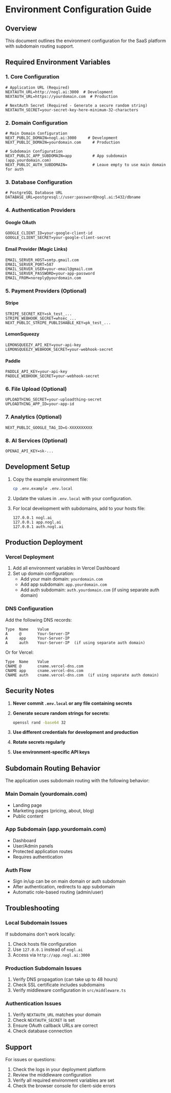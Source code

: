 # Environment Configuration Guide

## Overview

This document outlines the environment configuration for the SaaS platform with subdomain routing support.

## Required Environment Variables

### 1. Core Configuration

```env
# Application URL (Required)
NEXTAUTH_URL=http://nogl.ai:3000  # Development
NEXTAUTH_URL=https://yourdomain.com  # Production

# NextAuth Secret (Required - Generate a secure random string)
NEXTAUTH_SECRET=your-secret-key-here-minimum-32-characters
```

### 2. Domain Configuration

```env
# Main Domain Configuration
NEXT_PUBLIC_DOMAIN=nogl.ai:3000     # Development
NEXT_PUBLIC_DOMAIN=yourdomain.com     # Production

# Subdomain Configuration
NEXT_PUBLIC_APP_SUBDOMAIN=app         # App subdomain (app.yourdomain.com)
NEXT_PUBLIC_AUTH_SUBDOMAIN=           # Leave empty to use main domain for auth
```

### 3. Database Configuration

```env
# PostgreSQL Database URL
DATABASE_URL=postgresql://user:password@nogl.ai:5432/dbname
```

### 4. Authentication Providers

#### Google OAuth

```env
GOOGLE_CLIENT_ID=your-google-client-id
GOOGLE_CLIENT_SECRET=your-google-client-secret
```

#### Email Provider (Magic Links)

```env
EMAIL_SERVER_HOST=smtp.gmail.com
EMAIL_SERVER_PORT=587
EMAIL_SERVER_USER=your-email@gmail.com
EMAIL_SERVER_PASSWORD=your-app-password
EMAIL_FROM=noreply@yourdomain.com
```

### 5. Payment Providers (Optional)

#### Stripe

```env
STRIPE_SECRET_KEY=sk_test_...
STRIPE_WEBHOOK_SECRET=whsec_...
NEXT_PUBLIC_STRIPE_PUBLISHABLE_KEY=pk_test_...
```

#### LemonSqueezy

```env
LEMONSQUEEZY_API_KEY=your-api-key
LEMONSQUEEZY_WEBHOOK_SECRET=your-webhook-secret
```

#### Paddle

```env
PADDLE_API_KEY=your-api-key
PADDLE_WEBHOOK_SECRET=your-webhook-secret
```

### 6. File Upload (Optional)

```env
UPLOADTHING_SECRET=your-uploadthing-secret
UPLOADTHING_APP_ID=your-app-id
```

### 7. Analytics (Optional)

```env
NEXT_PUBLIC_GOOGLE_TAG_ID=G-XXXXXXXXXX
```

### 8. AI Services (Optional)

```env
OPENAI_API_KEY=sk-...
```

## Development Setup

1. Copy the example environment file:

   ```bash
   cp .env.example .env.local
   ```

2. Update the values in `.env.local` with your configuration.

3. For local development with subdomains, add to your hosts file:

   ```text
   127.0.0.1 nogl.ai
   127.0.0.1 app.nogl.ai
   127.0.0.1 auth.nogl.ai
   ```

## Production Deployment

### Vercel Deployment

1. Add all environment variables in Vercel Dashboard
2. Set up domain configuration:
   - Add your main domain: `yourdomain.com`
   - Add app subdomain: `app.yourdomain.com`
   - Add auth subdomain: `auth.yourdomain.com` (if using separate auth domain)

### DNS Configuration

Add the following DNS records:

```text
Type  Name    Value
A     @       Your-Server-IP
A     app     Your-Server-IP
A     auth    Your-Server-IP  (if using separate auth domain)
```

Or for Vercel:

```text
Type  Name    Value
CNAME @       cname.vercel-dns.com
CNAME app     cname.vercel-dns.com
CNAME auth    cname.vercel-dns.com  (if using separate auth domain)
```

## Security Notes

1. **Never commit `.env.local` or any file containing secrets**
2. **Generate secure random strings for secrets:**

   ```bash
   openssl rand -base64 32
   ```

3. **Use different credentials for development and production**
4. **Rotate secrets regularly**
5. **Use environment-specific API keys**

## Subdomain Routing Behavior

The application uses subdomain routing with the following behavior:

### Main Domain (yourdomain.com)

- Landing page
- Marketing pages (pricing, about, blog)
- Public content

### App Subdomain (app.yourdomain.com)

- Dashboard
- User/Admin panels
- Protected application routes
- Requires authentication

### Auth Flow

- Sign in/up can be on main domain or auth subdomain
- After authentication, redirects to app subdomain
- Automatic role-based routing (admin/user)

## Troubleshooting

### Local Subdomain Issues

If subdomains don't work locally:

1. Check hosts file configuration
2. Use `127.0.0.1` instead of `nogl.ai`
3. Access via `http://app.nogl.ai:3000`

### Production Subdomain Issues

1. Verify DNS propagation (can take up to 48 hours)
2. Check SSL certificate includes subdomains
3. Verify middleware configuration in `src/middleware.ts`

### Authentication Issues

1. Verify `NEXTAUTH_URL` matches your domain
2. Check `NEXTAUTH_SECRET` is set
3. Ensure OAuth callback URLs are correct
4. Check database connection

## Support

For issues or questions:

1. Check the logs in your deployment platform
2. Review the middleware configuration
3. Verify all required environment variables are set
4. Check the browser console for client-side errors
